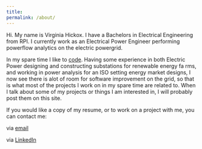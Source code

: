 ```yaml
---
title:
permalink: /about/
---
```



Hi. My name is Virginia Hickox. I have a Bachelors in Electrical Engineering from RPI. I currently work as an Electrical Power Engineer performing powerflow analytics on the electric powergrid.

In my spare time I like to  [code](https://github.com/GInxh/). Having some experience
in both Electric Power designing and constructing substations for renewable energy fa
rms, and working in power analysis for an ISO setting energy market designs, I now see there is alot of room for software improvement on the grid, so that is what most of the projects I work on in my spare time are related to. When I talk about some of my projects or things I am interested in, I will probably post them on this site.

If you would like a copy of my resume, or to work on a project with me, you can contact me:

via [email](mailto:vhickox@gmail.com)  

via [LinkedIn](https://www.linkedin.com/in/virginia-hickox)
